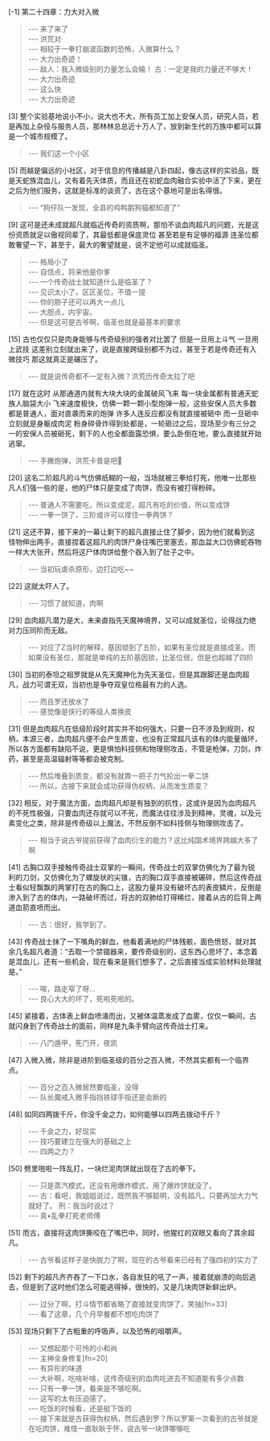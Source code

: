 
[-1] 第二十四章：力大对入微
>--- 来了来了<br>
>--- 洪荒对·<br>
>--- 相较于一拳打崩波函数的恐怖，入微算什么？<br>
>--- 大力出奇迹！<br>
>--- 敌人：我入微级别的力量怎么会输！
古：一定是我的力量还不够大！<br>
>--- 大力出奇迹<br>
>--- 这么快<br>
>--- 大力出奇迹<br>

[3] 整个实验基地说小不小，说大也不大，所有员工加上安保人员，研究人员，若是再加上杂役与服务人员，那林林总总近十万人了，放到新生代的万族中都可以算是一个城市规模了。
>--- 我们这一个小区<br>

[5] 而越是偏远的小社区，对于信息的传播越是八卦四起，像古这样的实验品，既是天蛇族混血儿，又有着先天体质，而且还在初蛇血肉融合实验中活了下来，更在之后为他们服务，这就是标准的谈资了，古在这个基地可是出名得很。
>--- “狗仔队一发现，全县的鸡鸭鹅狗猫都知道了”<br>

[9] 这可是还未成就超凡就临近传奇的资质啊，那怕不谈血肉超凡的问题，光是这份资质就足以傲视同辈了，其最低都是保底灵位 甚至若是有足够的福源 连圣位都敢奢望一下，甚至于，最大的奢望就是，说不定他可以成就临圣。
>--- 格局小了<br>
>--- 自信点，将来他是你爹<br>
>--- 一个传奇战士就知道什么是临圣了？<br>
>--- 见识太小了，区区圣位，不值一提<br>
>--- 你的胆子还可以再大一点儿<br>
>--- 大胆点，内宇宙。<br>
>--- 但是这可是古爷啊，临圣也就是最基本的要求<br>

[15] 古也仅仅只是肉身能够与传奇级别的强者对比罢了 但是一旦用上斗气 一旦用上武技 这差别立刻就出来了，说是直接跨级别都不为过，甚至于若是传奇还有入微技巧 那这就真正是碾压了。
>--- 就是说传奇都不一定有入微？洪荒历传奇太拉了吧<br>

[17] 就在这时 从那通道内就有大块大块的金属破风飞来 每一块金属都有普通天蛇族人脑袋大小 飞来速度极快，仿佛一颗一颗小型炮弹一般，这些安保人员大多数都是普通人，面对直袭而来的炮弹 许多人连反应都没有就直接被砸中 而一旦砸中立刻就是身躯成肉泥 粉身碎骨炸得到处都是，一轮砸过之后，现场至少有三分之一的安保人员被砸死，剩下的人也全都面露恐惧，要么卧倒在地，要么直接就开始逃窜。
>--- 手撇炮弹，洪荒卡普是吧🐶<br>

[20] 这名二阶超凡的斗气仿佛纸糊的一般，当场就被三拳给打死，他唯一比那些凡人们强一些的是，他的尸体只是变成了肉饼，而没有被打得粉碎。
>--- 普通人不需要吃，所以变成泥，超凡有吃的价值，所以变成饼<br>
>--- 一拳一饼了，三阶或许可以撑住一拳两饼？<br>

[21] 这还不算，接下来的一幕让剩下的超凡直接止住了脚步，因为他们就看到这怪物伸出两手，直接捏着这超凡的肉饼尸身往嘴巴里塞去，那血盆大口仿佛蛇吞物一样大大张开，然后将这尸体肉饼给整个吞入到了肚子之中。
>--- 当初玩虐杀原形，边打边吃~~<br>

[22] 这就太吓人了。
>--- 习惯了就知道，肉啊<br>

[29] 血肉超凡潜力是大，未来直指先天魔神境界，又可以成就圣位，论得战力绝对力压同阶而无敌。
>--- 对应了Z当时的解释，基因锁到了五阶，如果有圣位就是直接成圣。而如果没有圣位，那就是单纯的五阶基因锁，比圣位弱，但是也超越了四阶<br>

[30] 当初的泰坦之祖罗就是从先天魔神化为先天圣位，但是其跟脚还是血肉超凡，战力可谓无双，当初也是争夺双皇位格最有力的人选。
>--- 而且罗还放水了<br>
>--- 感觉像是侠行的等级人类换皮<br>

[31] 但是血肉超凡在低级阶段时其实并不如何强大，只要一日不涉及到规则，权柄，本源三者，血肉超凡便不会产生质变，也没有正常超凡该有的体内能量循环，所以各方面都有缺陷不说，更是惧怕科技侧和物理侧攻击，不管是枪弹，刀剑，炸药，甚至是高温辐射等等都会被克制。
>--- 然后堆叠到质变，都没有就靠一把子力气抡出一拳二饼<br>
>--- 所以，古接下来就会成功获得伪权柄，从而发生质变？<br>

[32] 相反，对于魔法方面，血肉超凡却是有独到的抗性，这或许是因为血肉超凡的不死性极强，只要血肉还存就可以不死，而魔法往往涉及到精神，灵魂，以及元素变化之类，除非是传奇级以上魔法，不然反倒不如科技侧与物理侧攻击了。
>--- 相当于说古爷提前获得了血肉衍生的能力？这比纯国术境界跨越大多了啊<br>

[41] 古胸口双手接触传奇战士双掌的一瞬间，传奇战士的双掌仿佛化为了最为锐利的刀剑，又仿佛化为了螺旋状的尖锥，古的胸口双手直接被碾碎，然后这传奇战士看似轻飘飘的两掌打在古的胸口上，这股力量并没有破坏古的表皮鳞片，反倒是渗入到了古的体内，一路破坏而过，将古的双肺给打得稀烂，接着从古的后背上两道血箭直喷而出。
>--- 古：很好，我学到了。<br>

[43] 传奇战士抹了一下嘴角的鲜血，他看着满地的尸体残骸，面色愤怒，就对其余几名超凡者道：“去取一个禁锢器来，要传奇级别的，这东西心思坏了，本念着是混血儿，还有一些机会，现在看来是我们想多了，之后直接当成实验材料处理就是。”
>--- 唉，路走窄了呀…<br>
>--- 良心大大的坏了，死啦死啦的。<br>

[45] 紧接着，古体表上鲜血喷涌而出，又被体温蒸发成了血雾，仅仅一瞬间，古就闪身到了传奇战士的面前，同样是九条手臂向这传奇战士打来。
>--- 八门遁甲，死门开，夜凯<br>

[47] 入微入微，除非是进阶到临圣级的百分之百入微，不然其实都有一个临界点。
>--- 百分之百入微居然要临圣，没得<br>
>--- 队长魔戒入微手指挡铁球手指还是会断的<br>

[48] 如同四两拨千斤，你没千金之力，如何能够以四两去拨动千斤？
>--- 千金之力，好现实<br>
>--- 技巧要建立在强大的基础之上<br>
>--- 四两之力？<br>

[50] 劈里啪啦一阵乱打，一块烂泥肉饼就出现在了古的拳下。
>--- 只是蒸汽模式，还没有用爆炸模式，用了爆炸饼就没了。<br>
>--- 古：看吧，我姐姐说过，既然我不够聪明，没有超凡，只要再加大力气就好了。
刑：我当时说过？<br>
>--- 真•乱拳打死老师傅<br>

[51] 而古，直接将这肉饼撕咬在了嘴巴中，同时，他猩红的双眼又看向了其余超凡。
>--- 古爷看这样子是快脱力了啊，现在的古爷看来已经有了强四初的实力了<br>

[52] 剩下的超凡齐齐吞了一下口水，各自发狂的吼了一声，接着就崩溃的向后逃去，但是到了这时他们怎么可能逃得掉，很快的，又是几块肉饼新鲜出炉。
>--- 过分了啊，打斗情节都省略了直接就变肉饼了，笑抽[fn=33]<br>
>--- 看了这章，几个月早餐都不想吃肉饼了<br>

[53] 现场只剩下了古粗重的呼吸声，以及恐怖的咀嚼声。
>--- 又想起那个可怜的小和尚<br>
>--- 主神全身修复[fn=20]<br>
>--- 有异形的味道<br>
>--- 大补啊，吃啥补啥，这传奇级别的血肉吃进去不知道能有多少点数<br>
>--- 只有一拳一饼，看来是不够吃啊。<br>
>--- 这写的太有压迫感了。<br>
>--- 吃饭的时候看，还是挺下饭的<br>
>--- 接下来就是古获得伪权柄，然后遇到罗？所以罗第一次看到的古爷就是在吃肉饼，难怪一直耿耿于怀，说古爷一块饼哪够吃<br>
